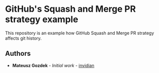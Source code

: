 # GitHub's Squash and Merge PR strategy example

This repository is an example how GitHub Squash and Merge PR strategy affects git history.

## Authors

* **Mateusz Gozdek** - *Initial work* - [invidian](https://github.com/invidian)

